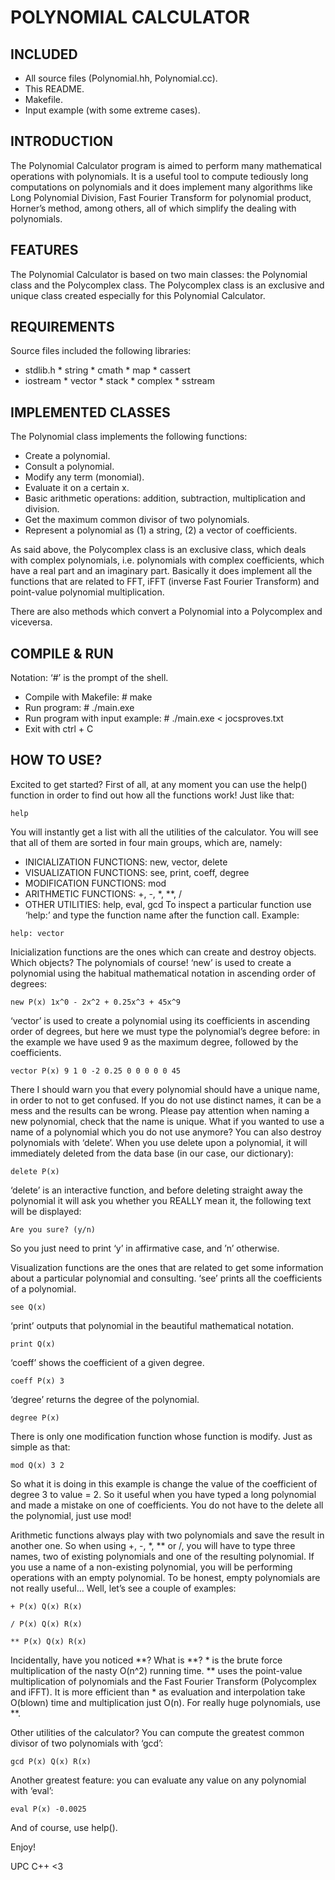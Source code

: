 # POLYNOMIAL CALCULATOR  

## INCLUDED
*	All source files (Polynomial.hh, Polynomial.cc).
*	This README.
*	Makefile.
* 	Input example (with some extreme cases).

## INTRODUCTION

The Polynomial Calculator program is aimed to perform many mathematical operations with polynomials. It is a useful tool to compute tediously long computations on polynomials and it does implement many algorithms like Long Polynomial Division, Fast Fourier Transform for polynomial product, Horner’s method, among others, all of which simplify the dealing with polynomials. 

## FEATURES

The Polynomial Calculator is based on two main classes: the Polynomial class and the Polycomplex class. The Polycomplex class is an exclusive and unique class created especially for this Polynomial Calculator.

## REQUIREMENTS

Source files included the following libraries:
*	stdlib.h		*	string		*	cmath		*	map		*	cassert
*	iostream		*	vector		*	stack		* 	complex		* 	sstream

## IMPLEMENTED CLASSES

The Polynomial class implements the following functions:
 - Create a polynomial.
 - Consult a polynomial.
 - Modify any term (monomial).
 - Evaluate it on a certain x.
 - Basic arithmetic operations: addition, subtraction, multiplication and division.
 - Get the maximum common divisor of two polynomials.
 - Represent a polynomial as (1) a string, (2) a vector of coefficients.

As said above, the Polycomplex class is an exclusive class, which deals with complex polynomials, i.e. polynomials with complex coefficients, which have a real part and an imaginary part. Basically it does implement all the functions that are related to FFT, iFFT (inverse Fast Fourier Transform) and point-value polynomial multiplication.

There are also methods which convert a Polynomial into a Polycomplex and viceversa.

## COMPILE & RUN

Notation: ‘#’ is the prompt of the shell.
*	Compile with Makefile: 			# make
*	Run program: 				# ./main.exe
*	Run program with input example:		# ./main.exe < jocsproves.txt
* 	Exit with ctrl + C

## HOW TO USE?

Excited to get started? First of all, at any moment you can use the help() function in order to find out how all the functions work! Just like that:

`help`

You will instantly get a list with all the utilities of the calculator. You will see that all of them are sorted in four main groups, which are, namely:
 - INICIALIZATION FUNCTIONS: new, vector, delete
 - VISUALIZATION FUNCTIONS: see, print, coeff, degree
 - MODIFICATION FUNCTIONS: mod
 - ARITHMETIC FUNCTIONS: +, -, *, **, /
 - OTHER UTILITIES: help, eval, gcd
To inspect a particular function use ‘help:’ and type the function name after the function call. Example:

`help: vector`

Inicialization functions are the ones which can create and destroy objects. Which objects? The polynomials of course! ‘new’ is used to create a polynomial using the habitual mathematical notation in ascending order of degrees:

`new P(x) 1x^0 - 2x^2 + 0.25x^3 + 45x^9`

‘vector’ is used to create a polynomial using its coefficients in ascending order of degrees, but here we must type the polynomial’s degree before: in the example we have used 9 as the maximum degree, followed by the coefficients.

`vector P(x) 9 1 0 -2 0.25 0 0 0 0 0 45`

There I should warn you that every polynomial should have a unique name, in order to not to get confused. If you do not use distinct names, it can be a mess and the results can be wrong. Please pay attention when naming a new polynomial, check that the name is unique. What if you wanted to use a name of a polynomial which you do not use anymore? You can also destroy polynomials with ‘delete’. When you use delete upon a polynomial, it will immediately deleted from the data base (in our case, our dictionary):

`delete P(x)`

‘delete’ is an interactive function, and before deleting straight away the polynomial it will ask you whether you REALLY mean it, the following text will be displayed:

`Are you sure? (y/n)`

So you just need to print ‘y’ in affirmative case, and ’n’ otherwise.

Visualization functions are the ones that are related to get some information about a particular polynomial and consulting. ‘see’ prints all the coefficients of a polynomial.

`see Q(x)`

‘print’ outputs that polynomial in the beautiful mathematical notation.

`print Q(x)`

‘coeff’ shows the coefficient of a given degree.

`coeff P(x) 3`

‘degree’ returns the degree of the polynomial.

`degree P(x)`

There is only one modification function whose function is modify. Just as simple as that:

`mod Q(x) 3 2`

So what it is doing in this example is change the value of the coefficient of degree 3 to value = 2. So it useful when you have typed a long polynomial and made a mistake on one of coefficients. You do not have to the delete all the polynomial, just use mod!

Arithmetic functions always play with two polynomials and save the result in another one. So when using +, -, *, ** or /, you will have to type three names, two of existing polynomials and one of the resulting polynomial. If you use a name of a non-existing polynomial, you will be performing operations with an empty polynomial. To be honest, empty polynomials are not really useful… Well, let’s see a couple of examples:

`+ P(x) Q(x) R(x)`

`/ P(x) Q(x) R(x)`

`** P(x) Q(x) R(x)`

Incidentally, have you noticed **? What is **? * is the brute force multiplication of the nasty O(n^2) running time. ** uses the point-value multiplication of polynomials and the Fast Fourier Transform (Polycomplex and iFFT). It is more efficient than * as evaluation and interpolation take O(blown) time and multiplication just O(n). For really huge polynomials, use **.

Other utilities of the calculator? You can compute the greatest common divisor of two polynomials with ‘gcd’:

`gcd P(x) Q(x) R(x)`

Another greatest feature: you can evaluate any value on any polynomial with ‘eval’:

`eval P(x) -0.0025`

And of course, use help().

Enjoy!

UPC C++ <3
